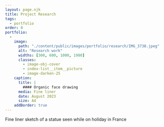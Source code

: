 ```yaml
---
layout: page.njk
title: Project Research
tags:
  - portfolio
order: 0
portfolio:
  -
    image:
      path: "./content/public/images/portfolio/research/IMG_3738.jpeg"
      alt: "Research work"
      widths: [300, 600, 1000, 1980]
      classes:
        - image-obj-cover
        - index-list__item__picture
        - image-darken-25
    caption:
      title: |
        #### Organic face drawing
      media: Fine liner
      date: August 2023
      size: A4
    addBorder: true
---
```


Fine liner sketch of a statue seen while on holiday in France
